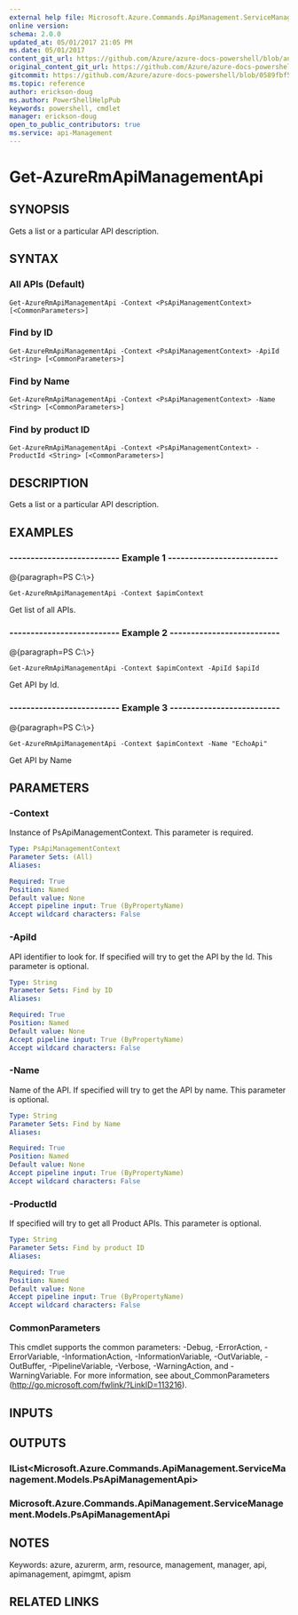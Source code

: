 ```yaml
---
external help file: Microsoft.Azure.Commands.ApiManagement.ServiceManagement.dll-Help.xml
online version:
schema: 2.0.0
updated_at: 05/01/2017 21:05 PM
ms.date: 05/01/2017
content_git_url: https://github.com/Azure/azure-docs-powershell/blob/anne052617/azureps-cmdlets-docs/ResourceManager/AzureRM.ApiManagement/v1.0.4.3/Get-AzureRmApiManagementApi.md
original_content_git_url: https://github.com/Azure/azure-docs-powershell/blob/anne052617/azureps-cmdlets-docs/ResourceManager/AzureRM.ApiManagement/v1.0.4.3/Get-AzureRmApiManagementApi.md
gitcommit: https://github.com/Azure/azure-docs-powershell/blob/0589fbf53d27e39e0cf445261d29c64fb0859d62
ms.topic: reference
author: erickson-doug
ms.author: PowerShellHelpPub
keywords: powershell, cmdlet
manager: erickson-doug
open_to_public_contributors: true
ms.service: api-Management
---
```


# Get-AzureRmApiManagementApi

## SYNOPSIS
Gets a list or a particular API description.

## SYNTAX

### All APIs (Default)
```
Get-AzureRmApiManagementApi -Context <PsApiManagementContext> [<CommonParameters>]
```

### Find by ID
```
Get-AzureRmApiManagementApi -Context <PsApiManagementContext> -ApiId <String> [<CommonParameters>]
```

### Find by Name
```
Get-AzureRmApiManagementApi -Context <PsApiManagementContext> -Name <String> [<CommonParameters>]
```

### Find by product ID
```
Get-AzureRmApiManagementApi -Context <PsApiManagementContext> -ProductId <String> [<CommonParameters>]
```

## DESCRIPTION
Gets a list or a particular API description.

## EXAMPLES

### --------------------------  Example 1  --------------------------
@{paragraph=PS C:\\\>}





```
Get-AzureRmApiManagementApi -Context $apimContext
```

Get list of all APIs.

### --------------------------  Example 2  --------------------------
@{paragraph=PS C:\\\>}





```
Get-AzureRmApiManagementApi -Context $apimContext -ApiId $apiId
```

Get API by Id.

### --------------------------  Example 3  --------------------------
@{paragraph=PS C:\\\>}





```
Get-AzureRmApiManagementApi -Context $apimContext -Name "EchoApi"
```

Get API by Name

## PARAMETERS

### -Context
Instance of PsApiManagementContext.
This parameter is required.

```yaml
Type: PsApiManagementContext
Parameter Sets: (All)
Aliases: 

Required: True
Position: Named
Default value: None
Accept pipeline input: True (ByPropertyName)
Accept wildcard characters: False
```

### -ApiId
API identifier to look for.
If specified will try to get the API by the Id.
This parameter is optional.

```yaml
Type: String
Parameter Sets: Find by ID
Aliases: 

Required: True
Position: Named
Default value: None
Accept pipeline input: True (ByPropertyName)
Accept wildcard characters: False
```

### -Name
Name of the API.
If specified will try to get the API by name.
This parameter is optional.

```yaml
Type: String
Parameter Sets: Find by Name
Aliases: 

Required: True
Position: Named
Default value: None
Accept pipeline input: True (ByPropertyName)
Accept wildcard characters: False
```

### -ProductId
If specified will try to get all Product APIs.
This parameter is optional.

```yaml
Type: String
Parameter Sets: Find by product ID
Aliases: 

Required: True
Position: Named
Default value: None
Accept pipeline input: True (ByPropertyName)
Accept wildcard characters: False
```

### CommonParameters
This cmdlet supports the common parameters: -Debug, -ErrorAction, -ErrorVariable, -InformationAction, -InformationVariable, -OutVariable, -OutBuffer, -PipelineVariable, -Verbose, -WarningAction, and -WarningVariable. For more information, see about_CommonParameters (http://go.microsoft.com/fwlink/?LinkID=113216).

## INPUTS

## OUTPUTS

### IList<Microsoft.Azure.Commands.ApiManagement.ServiceManagement.Models.PsApiManagementApi>

### Microsoft.Azure.Commands.ApiManagement.ServiceManagement.Models.PsApiManagementApi

## NOTES
Keywords: azure, azurerm, arm, resource, management, manager, api, apimanagement, apimgmt, apism

## RELATED LINKS


